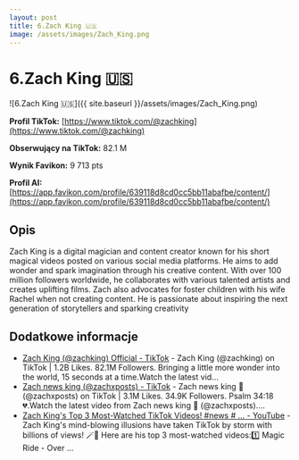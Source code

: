 ```yaml
---
layout: post
title: 6.Zach King 🇺🇸
image: /assets/images/Zach_King.png
---
```


# 6.Zach King 🇺🇸

![6.Zach King 🇺🇸]({{ site.baseurl }}/assets/images/Zach_King.png)

**Profil TikTok:** [https://www.tiktok.com/@zachking](https://www.tiktok.com/@zachking)

**Obserwujący na TikTok:** 82.1 M

**Wynik Favikon:** 9 713 pts

**Profil AI:** [https://app.favikon.com/profile/639118d8cd0cc5bb11abafbe/content/](https://app.favikon.com/profile/639118d8cd0cc5bb11abafbe/content/)

## Opis

Zach King is a digital magician and content creator known for his short magical videos posted on various social media platforms. He aims to add wonder and spark imagination through his creative content. With over 100 million followers worldwide, he collaborates with various talented artists and creates uplifting films. Zach also advocates for foster children with his wife Rachel when not creating content. He is passionate about inspiring the next generation of storytellers and sparking creativity

## Dodatkowe informacje

- [Zach King (@zachking) Official - TikTok](https://www.tiktok.com/@zachking/) - Zach King (@zachking) on TikTok | 1.2B Likes. 82.1M Followers. Bringing a little more wonder into the world, 15 seconds at a time.Watch the latest vid...
- [Zach news king (@zachxposts) - TikTok](https://www.tiktok.com/@zachxposts) - Zach news king 🤴 (@zachxposts) on TikTok | 3.1M Likes. 34.9K Followers. Psalm 34:18 💔.Watch the latest video from Zach news king 🤴 (@zachxposts)....
- [Zach King's Top 3 Most-Watched TikTok Videos! #news # ... - YouTube](https://www.youtube.com/watch?v=fyJWje2qiro) - Zach King's mind-blowing illusions have taken TikTok by storm with billions of views! 🪄🚀 Here are his top 3 most-watched videos:1️⃣ Magic Ride - Over ...

